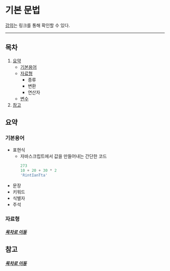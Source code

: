 기본 문법
=====
[강의](https://www.youtube.com/watch?v=FOli-PU8tTo&list=PLBXuLgInP-5kLy13XLuK8iBWVFDBJygYr&index=3)는 링크를 통해 확인할 수 있다.
- - -
## 목차
1. [요약](#요약)
	* [기본용어](#기본용어)
	* [자료형](#자료형)
		* 종류
		* 변환
		* 연산자
	* [변수](#변수)
2. [참고](#참고)

## 요약

### 기본용어
* 표현식
	* 자바스크립트에서 값을 만들어내는 간단한 코드  
		```javascript
		273
		10 + 20 + 30 * 2
		'RintIanTta'
		```
* 문장
* 키워드
* 식별자
* 주석

### 자료형

##### [목차로 이동](#목차)

## 참고


##### [목차로 이동](#목차)
